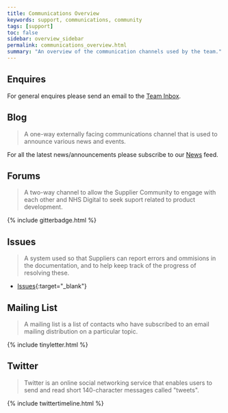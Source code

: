 ```yaml
---
title: Communications Overview
keywords: support, communications, community 
tags: [support]
toc: false
sidebar: overview_sidebar
permalink: communications_overview.html
summary: "An overview of the communication channels used by the team."
---
```


## Enquires

For general enquires please send an email to the [Team Inbox](mailto://dummy@nhs.net).

## Blog

> A one-way externally facing communications channel that is used to announce various news and events.

For all the latest news/announcements please subscribe to our [News](news.html) feed.

## Forums

> A two-way channel to allow the Supplier Community to engage with each other and NHS Digital to seek suport related to product development.

{% include gitterbadge.html %}

## Issues

> A system used so that Suppliers can report errors and ommisions in the documentation, and to help keep track of the progress of resolving these.

- [Issues](https://github.com/{{site.repository}}/issues){:target="_blank"}

## Mailing List

> A mailing list is a list of contacts who have subscribed to an email mailing distribution on a particular topic. 

{% include tinyletter.html %}

## Twitter

> Twitter is an online social networking service that enables users to send and read short 140-character messages called "tweets".

{% include twittertimeline.html %}
